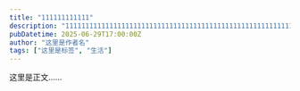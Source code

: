 ```yaml
---
title: "111111111111"
description: "11111111111111111111111111111111111111111111111111111111111111111111111111111111111111111111111111111111111111111111"
pubDatetime: 2025-06-29T17:00:00Z
author: "这里是作者名"
tags: ["这里是标签", "生活"]
---
```

这里是正文……
